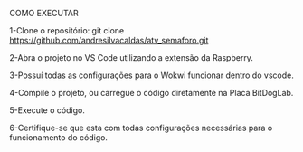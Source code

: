 COMO EXECUTAR

1-Clone o repositório: git clone https://github.com/andresilvacaldas/atv_semaforo.git

2-Abra o projeto no VS Code utilizando a extensão da Raspberry.

3-Possuí todas as configurações para o Wokwi funcionar dentro do vscode.

4-Compile o projeto, ou carregue o código diretamente na Placa BitDogLab.

5-Execute o código.

6-Certifique-se que esta com todas configurações necessárias para o funcionamento do código.
